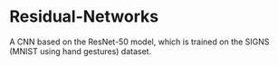 # Residual-Networks
A CNN based on the ResNet-50 model, which is trained on the SIGNS (MNIST using hand gestures) dataset. 
